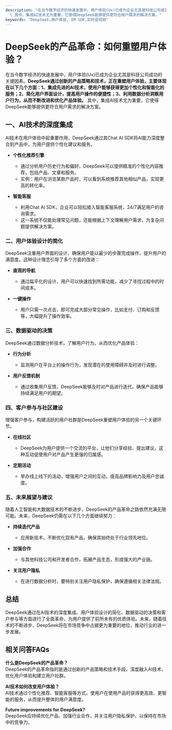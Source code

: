 ```yaml
---
description: "在当今数字经济的快速发展中，用户体验(Ux)已成为企业尤其是科技公司成功的关键因素。**DeepSeek通过创新的产品策略和技术，正在重塑用户体验，主要体现在以下几个方面：1、集成先进的AI技术，使用户能够获得更加个性化和智能化的服务；2、简化用户界面设计，提高用户操作的便捷性；3、利用数据分析洞察用户行为，从而不断改进和优化产品体验。**\
  \ 其中，集成AI技术尤为重要，它使得DeepSeek能够提供更符合用户需求的解决方案。"
keywords: "DeepSeek,用户体验, IM SDK,实时音视频"
---
```

# DeepSeek的产品革命：如何重塑用户体验？

在当今数字经济的快速发展中，用户体验(Ux)已成为企业尤其是科技公司成功的关键因素。**DeepSeek通过创新的产品策略和技术，正在重塑用户体验，主要体现在以下几个方面：1、集成先进的AI技术，使用户能够获得更加个性化和智能化的服务；2、简化用户界面设计，提高用户操作的便捷性；3、利用数据分析洞察用户行为，从而不断改进和优化产品体验。** 其中，集成AI技术尤为重要，它使得DeepSeek能够提供更符合用户需求的解决方案。

## **一、AI技术的深度集成**

AI技术在用户体验中起重要作用，DeepSeek通过其Chat AI SDK将AI能力深度整合到产品中，为用户提供个性化建议和服务。

- **个性化推荐引擎**
   - 通过分析用户历史行为和偏好，DeepSeek可以提供精准的个性化内容推荐，包括产品、文章和服务。
   - 实例：用户在浏览某款产品时，可以看到系统推荐其他相似产品，实现更高的转化率。

- **智能客服**
   - 利用Chat AI SDK，企业可以轻松接入智能客服系统，24/7满足用户的咨询需求。
   - 这一系统不仅能处理常见问题，还能根据上下文理解用户需求，为复杂问题提供解决方案。

### **二、用户体验设计的简化**

DeepSeek注重用户界面的设计，确保用户能以最少的步骤完成操作，提升用户的满意度。这种设计理念引导了多个方面的改进：

- **直观的导航**
  - 通过扁平化的设计，用户可以快速找到所需功能，减少了寻找过程中的时间成本。
  
- **一键操作**
  - 用户只需一次点击，即可完成大部分常见操作，比如支付、订购和反馈等，大幅提升了操作效率。

### **三、数据驱动的决策**

DeepSeek通过数据分析技术，了解用户行为，从而优化产品体验：

- **行为分析**
  - 监测用户在平台上的操作行为，发现潜在的使用障碍并及时进行调整。
  
- **用户反馈机制**
  - 通过收集用户反馈，DeepSeek能够及时对产品进行迭代，确保产品能够持续满足用户的期望。

### **四、客户参与与社区建设**

增强客户参与，构建活跃的用户社群是DeepSeek重塑用户体验的另一个关键环节。

- **在线社区**
  - DeepSeek为用户提供一个交流的平台，让他们分享经验、提出建议，这种互动促使用户对产品产生更强的归属感。
  
- **定期活动**
  - 举办线上线下的活动，增强用户之间的互动，提高品牌影响力及用户忠诚度。

### **五、未来展望与建议**

随着人工智能和大数据技术的不断进步，DeepSeek的产品革命之路依然充满无限可能。未来，DeepSeek仍需在以下几个方面继续努力：

- **持续迭代产品**
  - 应用新技术，不断优化现有产品，确保其始终处于行业领先地位。
  
- **加强合作**
  - 与其他科技公司和开发者合作，拓展产品生态，形成强大的产业链。

- **关注用户隐私**
  - 在进行数据分析时，要特别关注用户隐私保护，确保遵循相关法律法规。

## **总结**

DeepSeek通过在AI技术的深度集成、用户体验设计的简化、数据驱动的决策和客户参与等方面进行了全面革命，为用户提供了前所未有的优质体验。未来，随着技术的不断进步，DeepSeek将在市场竞争中占据更为重要的地位，推动行业的进一步发展。

## **相关问答FAQs**

**什么是DeepSeek的产品革命？**  
DeepSeek的产品革命指的是通过创新的产品策略和技术手段，深度融入AI技术、优化用户体验和建立用户社群。

**AI技术如何改变用户体验？**  
AI技术通过个性化推荐、智能客服等方式，使用户在使用产品时获得更高效、更智能的服务，从而提升整体的用户满意度。

**Future improvements for DeepSeek?**  
DeepSeek应持续优化产品、加强行业合作，并关注用户隐私保护，以保持在市场中的竞争力。
